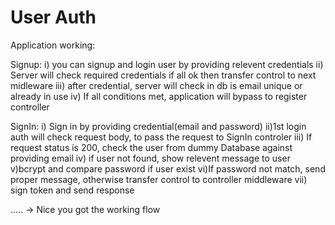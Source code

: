 # User Auth

Application working:

Signup:
i) you can signup and login user by providing relevent credentials
ii) Server will check required credentials if all ok then transfer control to next midleware
iii) after credential, server will check in db is email unique or already in use
iv) If all conditions met, application will bypass to register controller

SignIn:
i) Sign in by providing credential(email and password)
ii)1st login auth will check request body, to pass the request to SignIn controler
iii) If request status is 200, check the user from dummy Database against providing email
iv) if user not found, show relevent message to user
v)bcrypt and compare password if user exist
vi)If password not match, send proper message, otherwise transfer control to controller middleware
vii) sign token and send response

..... -> Nice you got the working flow
